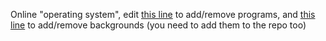 Online "operating system", edit [this line](https://github.com/donno2048/pc/blob/master/indexMotor.js#L31) to add/remove programs, and [this line](https://github.com/donno2048/pc/blob/master/indexMotor.js#L12) to add/remove backgrounds (you need to add them to the repo too)
